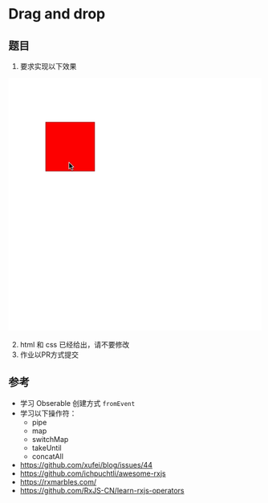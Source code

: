 # Drag and drop

## 题目

1. 要求实现以下效果

![demo](../../assets/demo.gif)

2. html 和 css 已经给出，请不要修改
3. 作业以PR方式提交

## 参考
* 学习 Obserable 创建方式 `fromEvent`
* 学习以下操作符：
    * pipe
    * map
    * switchMap
    * takeUntil
    * concatAll
* https://github.com/xufei/blog/issues/44
* https://github.com/ichpuchtli/awesome-rxjs
* https://rxmarbles.com/
* https://github.com/RxJS-CN/learn-rxjs-operators
